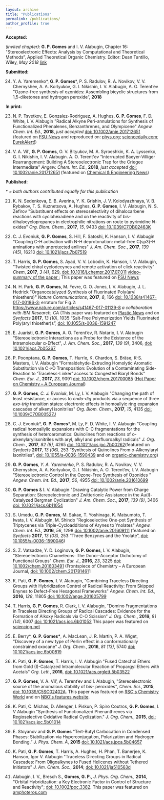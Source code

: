 ```yaml
---
layout: archive
title: "Publications"
permalink: /publications/
author_profile: true
---
```


<b>Accepted:</b>

<i>(invited chapter)</i>: <b>G. P. Gomes</b> and I. V. Alabugin, Chapter 16: "Stereoelectronic Effects: Analysis by Computational and Theoretical Methods”, Applied Theoretical Organic Chemistry. Editor: Dean Tantillo, Wiley, <i>May 2018</i> <a href= "http://www.worldscientific.com/worldscibooks/10.1142/q0119">link</a>

<b>Submitted:</b>

24. Y. A. Yaremenko*, <b>G. P. Gomes</b>*, P. S. Radulov, R. A. Novikov, V. V. Chernyshev, A. A. Korlyukov, G. I. Nikishin, I. V. Alabugin, A. O. Terent’ev "Ozone-free synthesis of ozonides: Assembling bicyclic structures from 1,5-diketones and hydrogen peroxide”, <b>2018</b>

<b>In print:</b>

23. N. P. Tsvetkov, E. Gonzalez-Rodriguez, A. Hughes, <b>G. P. Gomes</b>, F. D. White, I. V. Alabugin "Radical Alkyne Peri-annulations for Synthesis of Functionalized Phenalenes, Benzanthrenes, and Olympicene" <i>Angew. Chem. Int. Ed.</i>, <b>2018</b>,  <i>just accepted</i> <a href="http://onlinelibrary.wiley.com/doi/10.1002/anie.201712651/epdf">doi: 10.1002/anie.201712651</a> (featured on <a href=“http://news.fsu.edu/news/science-technology/2018/02/20/researchers-achieve-olympic-ring-molecule-breakthrough-just-time-winter-games/”>FSU News</a> and reproduced on: <a href="https://phys.org/news/2018-02-olympic-molecule-breakthrough-winter-games.html">phys.org</a>; <a href="https://www.sciencedaily.com/releases/2018/02/180220143511.htm">sciencedaily.com</a>; <a href="https://www.eurekalert.org/pub_releases/2018-02/fsu-ra021918.php">EurekAlert!</a>)

22. V. A. Vil', <b>G. P. Gomes</b>, O. V. Bityukov, M. A. Syroeshkin, K. A. Lyssenko, G. I. Nikishin, I. V. Alabugin. A. O. Terent'ev "Interrupted Baeyer-Villiger Rearrangement: Building A Stereoelectronic Trap for the Criegee Intermediate" <i>Angew. Chem. Int. Ed.</i>, <b>2018</b>,  <i>just accepted</i> <a href="http://onlinelibrary.wiley.com/doi/10.1002/anie.201712651/epdf">doi: 10.1002/anie.201712651</a> (featured on <a href=“https://cen.acs.org/articles/96/i7/Elusive-Criegee-reaction-intermediate-captured.html”>Chemical & Engineering News</a>)

<b>Published:</b>

<i>* = both authors contributed equally for this publication</i>

21. K. N. Sedenkova, E. B. Averina, Y. K. Grishin, J. V. Kolodyazhnaya, V. B. Rybakov, T. S. Kuznetsova, A. Hughes, <b>G. P. Gomes</b>, I. V. Alabugin, N. S. Zefirov "Substituent effects on stereoselectivity of dihalocarbene reactions with cyclohexadiene and on the reactivity of bis-dihalocyclopropanes in electrophilic nitrations on route to pyrimidine <i>N</i>-oxides" <i>Org. Biom. Chem.</i>, <b>2017</b>,  <i>15</i>, 9433 <a href="http://pubs.rsc.org/en/Content/ArticleLanding/2017/OB/C7OB02463K#!divAbstract">doi: 10.1039/C7OB02463K</a>

20. C. J. Evoniuk, <b>G. P. Gomes</b>, S. Hill, F. Satoshi, K. Hanson, I. V. Alabugin "Coupling C-H activation with N-H deprotonation: metal-free C(sp3)-H aminations with unprotected anilines"  <i>J. Am. Chem. Soc.</i>, <b>2017</b>, <i>139 (45)</i>, 16210 <a href="http://pubs.acs.org/doi/pdf/10.1021/jacs.7b07519">doi: 10.1021/jacs.7b07519</a>

19. T. Harris, <b>G. P. Gomes</b>, S. Ayad, V. V. Lobodin, K. Hanson, I. V. Alabugin, "Twisted chiral cyclodecynes and remote activation of click reactivity" <i>Chem</i>, <b>2017</b>, <i>3 (4)</i>, 629, <a href="http://www.cell.com/chem/abstract/S2451-9294(17)30318-2">doi: 10.1016/j.chempr.2017.07.011</a> <a href= "http://s3.amazonaws.com/pclive-elsevier/proofs/elsevier/CHEMPR/256/images/mmc2.mp4">video-summary of the paper </a>; This paper was featured on <a href= "http://news.fsu.edu/news/science-technology/2017/10/09/fsu-scientists-twist-make-better-chemical-reactions/">FSU News</a>

18. N. H. Park, <b>G. P. Gomes</b>, M. Fevre, G. O. Jones, I. V. Alabugin, J. L. Hedrick "Organocatalyzed Synthesis of Fluorinated Poly(aryl thioethers)" <i>Nature Communications</i>, <b>2017</b>, <i>8</i>, 166 <a href="https://www.nature.com/articles/s41467-017-00186-3.epdf">doi: 10.1038/s41467-017-00186-3</a>; erratum for Fig.2: <a href=“https://www.nature.com/articles/s41467-017-01129-8”>https://www.nature.com/articles/s41467-017-01129-8</a> <i>a collaboration with IBM Research, CA</i> (This paper was featured on <a href= "http://www.plasticsnews.com/article/20170804/NEWS/170809937/ibm-researchers-create-new-family-of-fluoropolymers">Plastic News</a> and on <i>Synfacts</i> <b>2017</b>, <i>13 (10)</i>, 1035 “Salt-Free Polymerization Yields Fluorinated Poly(aryl thioether)s”, <a href="https://www.thieme-connect.com/products/ejournals/pdf/10.1055/s-0036-1590439.pdf">doi: 10.1055/s-0036-1591247</a>

17. E. Juaristi, <b>G. P. Gomes</b>, A. O. Terent’ev, R. Notario, I. V. Alabugin "Stereoelectronic Interactions as a Probe for the Existence of the Intramolecular α-Effect", <i>J. Am. Chem. Soc.</i>, <b>2017</b>,  <i>139 (9)</i>, 3406, <a href="http://pubs.acs.org/doi/abs/10.1021/jacs.7b05367">doi: 10.1021/jacs.7b05367</a>

16. P. Poonptana, <b>G. P. Gomes</b>, T. Hurrle, K. Chardon, S. Bräse, K-S. Masters, I. V. Alabugin "Formaldehyde-Extruding Homolytic Aromatic Substitution via C->O Transposition: Evolution of a Contaminating Side-Reaction to ‘Traceless-Linker’ access to Congested Biaryl Bonds"  <i>Chem. Eur. J.</i>, <b>2017</b>,  <i>23</i>, 9091 <a href="http://onlinelibrary.wiley.com/doi/10.1002/chem.201700085/epdf">doi: 10.1002/chem.201700085</a> (<a href="http://onlinelibrary.wiley.com/journal/10.1002/(ISSN)1521-3765/homepage/2111_hotpaper.html">Hot Paper on Chemistry – A European Journal</a>)

15. <b>G. P. Gomes</b>*, C. J. Evoniuk*, M. Ly, I. V. Alabugin "Changing the path of least resistance, or access to <i>endo-dig</i> products via a sequence of three <i>exo-trig</i> transition states: electronic effects in homoallyic ring expansion cascades of alkenyl isonitriles" <i>Org. Biom. Chem.</i>, <b>2017</b>,  <i>15</i>, 4135 <a href="http://pubs.rsc.org/en/content/articlelanding/2014/OB/C7OB00527J#!divAbstract">doi: 10.1039/C7OB00527J</a>

14. C. J. Evoniuk*, <b>G. P. Gomes</b>*, M. Ly, F. D. White, I. V. Alabugin "Coupling radical homoallylic expansions with C-C fragmentations for the synthesis of heteroaromatics: Quinolines from reactions of o-alkenylarylisonitriles with aryl, alkyl and perfluoroalkyl radicals" <i>J. Org. Chem.</i>, <b>2017</b>,  <i>82 (8)</i>, 4265 <a href="http://pubs.acs.org/doi/abs/10.1021/acs.joc.7b00262?journalCode=joceah#.WOJ74BJ3Ebs.facebook">doi: 10.1021/acs.joc.7b00262</a>(featured on <i>Synfacts</i> <b>2017</b>, <i>13 (06)</i>, 253 “Synthesis of Quinolines From o-Alkenylaryl Isonitriles”, <a href="https://www.thieme-connect.com/products/ejournals/pdf/10.1055/s-0036-1590439.pdf">doi: 10.1055/s-0036-1590439</a> and on <a href=“http://www.organic-chemistry.org/abstracts/lit5/831.shtm”>organic-chemistry.org</a>)

13. <b>G. P. Gomes</b>*, Y. A. Yaremenko*, P. S. Radulov, R. A. Novikov, V. V. Chernyshev, A. A. Korlyukov, G. I. Nikishin, A. O. Terent’ev, I. V. Alabugin "Stereoelectronic Control in the Ozone-Free Synthesis of Ozonides " <i>Angew. Chem. Int. Ed.</i>, <b>2017</b>,  <i>56</i>, 4955 <a href="http://onlinelibrary.wiley.com/doi/10.1002/anie.201610699/abstract">doi: 10.1002/anie.201610699</a>

12. <b>G. P. Gomes</b> & I. V. Alabugin "Drawing Catalytic Power from Charge Separation: Stereoelectronic and Zwitterionic Assistance in the Au(I)-Catalyzed Bergman Cyclization" <i>J. Am. Chem. Soc.</i>, <b>2017</b>,  <i>139 (9)</i>, 3406 <a href="http://pubs.acs.org/doi/abs/10.1021/jacs.6b11054?journalCode=jacsat&quickLinkVolume=139&quickLinkPage=3406&selectedTab=citation&volume=139">doi: 10.1021/jacs.6b11054</a>

11. S. Umedu, <b>G. P. Gomes</b>, M. Sakae, T. Yoshinaga, K. Matsumoto, T. Iwata, I. V. Alabugin, M. Shindo "Regioselective One-pot Synthesis of Triptycenes via Triple-Cycloadditions of Arynes to Ynolates" <i>Angew. Chem. Int. Ed.</i>, <b>2016</b>,  <i>56</i>, 1298 <a href="http://onlinelibrary.wiley.com/doi/10.1002/anie.201609111/full">doi: 10.1002/anie.201609111</a> (featured on <i>Synfacts</i> <b>2017</b>, <i>13 (03)</i>, 253 “Three Benzynes and the Ynolate”, <a href="https://www.thieme-connect.com/products/ejournals/html/10.1055/s-0036-1590046">doi: 10.1055/s-0036-1590046</a>)

10. S. Z. Vatsadze, Y. D. Loginova, <b>G. P. Gomes</b>, I. V. Alabugin, "Stereoelectronic Chameleons: The Donor–Acceptor Dichotomy of Functional Groups" <i>Chem. Eur. J.</i>, <b>2016</b>,  <i>23</i>, 3225 <a href="http://onlinelibrary.wiley.com/doi/10.1002/chem.201603491/epdf">doi: 10.1002/chem.201603491</a> (Frontspiece of Chemistry – A European Journal, <a href="http://onlinelibrary.wiley.com/doi/10.1002/chem.201781461/abstract">doi: 10.1002/chem.201781461</a>1

9. K. Pati, <b>G. P. Gomes</b>, I. V. Alabugin, "Combining Traceless Directing Groups with Hybridization Control of Radical Reactivity: From Skipped Enynes to Defect-Free Hexagonal Frameworks" <i>Angew. Chem. Int. Ed.</i>, <b>2016</b>,  <i>128</i>, 11805 <a href="http://onlinelibrary.wiley.com/doi/10.1002/anie.201605799/full">doi: 10.1002/ange.201605799</a>

8. T. Harris, <b>G. P. Gomes</b>, R. Clark, I. V. Alabugin, "Domino Fragmentations in Traceless Directing Groups of Radical Cascades: Evidence for the Formation of Alkoxy Radicals via C-O Scission" <i>J. Org. Chem.</i>, <b>2016</b>, <i>81 (14)</i>, 6007  <a href="http://pubs.acs.org/doi/pdf/10.1021/acs.joc.6b01052">doi: 10.1021/acs.joc.6b01052</a> This paper was featured on <a href= "http://www.sciencing.net/paperDetails?eid=0,35025">sciencing.net</a>

7. E. Berry*, <b>G. P. Gomes*</b>, A. MacLean, J. R. Martin, P. A. Wiget, "Discovery of a new type of Perlin effect in a conformationally constrained oxocane" <i>J. Org. Chem.</i>, <b>2016</b>, <i>81 (13)</i>, 5740  <a href="http://pubs.acs.org/doi/pdf/10.1021/acs.joc.6b00819">doi: 10.1021/acs.joc.6b00819</a>

6. K. Pati, <b>G. P. Gomes</b>, T. Harris, I. V. Alabugin "Fused Catechol Ethers from Gold (I)-Catalyzed Intramolecular Reaction of Propargyl Ethers with Acetals" <i>Org. Lett.</i>, <b>2016</b>,  <a href="http://pubs.acs.org/doi/abs/10.1021/acs.orglett.5b03522">doi: 10.1021/acs.orglett.5b03522</a>

5. <b>G. P. Gomes</b>, V. A. Vil’, A. Terent’ev and I. Alabugin, "Stereoelectronic source of the anomalous stability of bis- peroxides", <i>Chem. Sci.</i>, <b>2015</b>, <a href="http://pubs.rsc.org/en/content/articlelanding/2015/sc/c5sc02402a?iscitedby=True#!divAbstract">doi: 10.1039/C5SC02402A</a>. This paper was featured on <a href= "http://www.rsc.org/chemistryworld/2015/10/peroxides-stabilise-drug-molecules">RSC's Chemistry World</a> and on <a href="http://nbo6.chem.wisc.edu/feature.htm">NBO's features website</a>.

4. K. Pati, C. Michas, D. Allenger, I. Piskun, P. Spiro Coutros, <b>G. P. Gomes</b>, I. V Alabugin "Synthesis of Functionalized Phenanthrenes via Regioselective Oxidative Radical Cyclization." <i>J. Org. Chem.</i>, <b>2015</b>, <a href="http://pubs.acs.org/doi/abs/10.1021/acs.joc.5b01014">doi: 10.1021/acs.joc.5b01014</a>

3. E. Stoyanov and <b>G. P. Gomes</b> "Tert-Butyl Carbocation in Condensed Phases: Stabilization via Hyperconjugation, Polarization and Hydrogen Bonding.” <i>J. Phys. Chem. A</i>, <b>2015</b> <a href="http://pubs.acs.org/doi/abs/10.1021/acs.jpca.5b04657">doi: 10.1021/acs.jpca.5b04657</a>

2. K. Pati, <b>G. P. Gomes</b>, T. Harris, A. Hughes, H. Phan, T. Banerjee, K. Hanson, Igor V. Alabugin "Traceless Directing Groups in Radical Cascades: From Oligoalkynes to Fused Helicenes without Tethered Initiators" <i>J. Am. Chem. Soc.</i>, <b>2014</b>; <a href="http://pubs.acs.org/doi/abs/10.1021/ja510563d">doi: 10.1021/ja510563d</a>

1. Alabugin, I. V., Bresch S., <b>Gomes, G. P.</b>, <i>J. Phys. Org. Chem.</i>, <b>2014</b>, "Orbital Hybridization: a Key Electronic Factor in Control of Structure and Reactivity"; <a href="http://onlinelibrary.wiley.com/doi/10.1002/poc.3382/abstract">doi: 10.1002/poc.3382</a>. This paper was featured on <a href= "https://amphoteros.com/2016/06/29/the-good-old-hybridization/">amphoteros.com</a>
